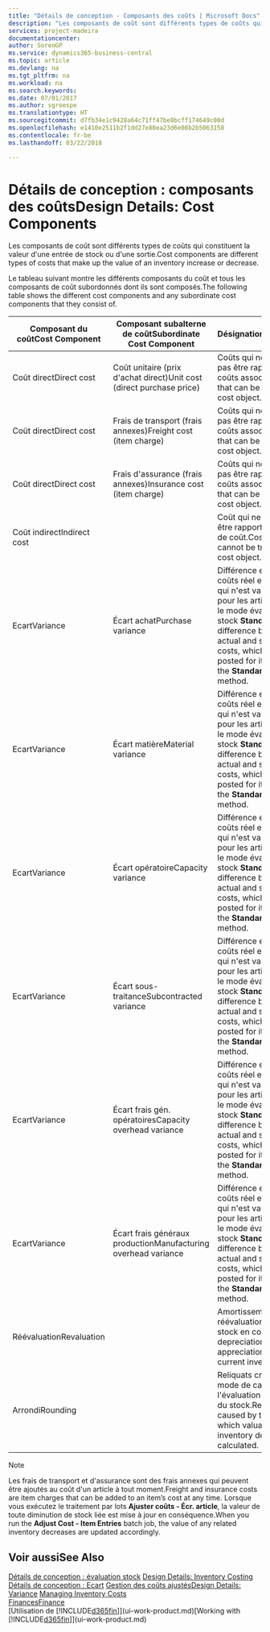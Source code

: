 ```yaml
---
title: "Détails de conception - Composants des coûts | Microsoft Docs"
description: "Les composants de coût sont différents types de coûts qui constituent la valeur d'une entrée de stock ou d'une sortie."
services: project-madeira
documentationcenter: 
author: SorenGP
ms.service: dynamics365-business-central
ms.topic: article
ms.devlang: na
ms.tgt_pltfrm: na
ms.workload: na
ms.search.keywords: 
ms.date: 07/01/2017
ms.author: sgroespe
ms.translationtype: HT
ms.sourcegitcommit: d7fb34e1c9428a64c71ff47be8bcff174649c00d
ms.openlocfilehash: e1410e2511b2f1dd27e80ea23d6e08b2b5063158
ms.contentlocale: fr-be
ms.lasthandoff: 03/22/2018

---
```

# <a name="design-details-cost-components"></a><span data-ttu-id="bbf36-103">Détails de conception : composants des coûts</span><span class="sxs-lookup"><span data-stu-id="bbf36-103">Design Details: Cost Components</span></span>
<span data-ttu-id="bbf36-104">Les composants de coût sont différents types de coûts qui constituent la valeur d'une entrée de stock ou d'une sortie.</span><span class="sxs-lookup"><span data-stu-id="bbf36-104">Cost components are different types of costs that make up the value of an inventory increase or decrease.</span></span>  

 <span data-ttu-id="bbf36-105">Le tableau suivant montre les différents composants du coût et tous les composants de coût subordonnés dont ils sont composés.</span><span class="sxs-lookup"><span data-stu-id="bbf36-105">The following table shows the different cost components and any subordinate cost components that they consist of.</span></span>  

|<span data-ttu-id="bbf36-106">Composant du coût</span><span class="sxs-lookup"><span data-stu-id="bbf36-106">Cost Component</span></span>|<span data-ttu-id="bbf36-107">Composant subalterne de coût</span><span class="sxs-lookup"><span data-stu-id="bbf36-107">Subordinate Cost Component</span></span>|<span data-ttu-id="bbf36-108">Désignation</span><span class="sxs-lookup"><span data-stu-id="bbf36-108">Description</span></span>|  
|--------------------|--------------------------------|---------------------------------------|  
|<span data-ttu-id="bbf36-109">Coût direct</span><span class="sxs-lookup"><span data-stu-id="bbf36-109">Direct cost</span></span>|<span data-ttu-id="bbf36-110">Coût unitaire (prix d'achat direct)</span><span class="sxs-lookup"><span data-stu-id="bbf36-110">Unit cost (direct purchase price)</span></span>|<span data-ttu-id="bbf36-111">Coûts qui ne peuvent pas être rapportés à des coûts associés.</span><span class="sxs-lookup"><span data-stu-id="bbf36-111">Cost that can be traced to a cost object.</span></span>|  
|<span data-ttu-id="bbf36-112">Coût direct</span><span class="sxs-lookup"><span data-stu-id="bbf36-112">Direct cost</span></span>|<span data-ttu-id="bbf36-113">Frais de transport (frais annexes)</span><span class="sxs-lookup"><span data-stu-id="bbf36-113">Freight cost (item charge)</span></span>|<span data-ttu-id="bbf36-114">Coûts qui ne peuvent pas être rapportés à des coûts associés.</span><span class="sxs-lookup"><span data-stu-id="bbf36-114">Cost that can be traced to a cost object.</span></span>|  
|<span data-ttu-id="bbf36-115">Coût direct</span><span class="sxs-lookup"><span data-stu-id="bbf36-115">Direct cost</span></span>|<span data-ttu-id="bbf36-116">Frais d'assurance (frais annexes)</span><span class="sxs-lookup"><span data-stu-id="bbf36-116">Insurance cost (item charge)</span></span>|<span data-ttu-id="bbf36-117">Coûts qui ne peuvent pas être rapportés à des coûts associés.</span><span class="sxs-lookup"><span data-stu-id="bbf36-117">Cost that can be traced to a cost object.</span></span>|  
|<span data-ttu-id="bbf36-118">Coût indirect</span><span class="sxs-lookup"><span data-stu-id="bbf36-118">Indirect cost</span></span>||<span data-ttu-id="bbf36-119">Coût qui ne peut pas être rapporté à un objet de coût.</span><span class="sxs-lookup"><span data-stu-id="bbf36-119">Cost that cannot be traced to a cost object.</span></span>|  
|<span data-ttu-id="bbf36-120">Ecart</span><span class="sxs-lookup"><span data-stu-id="bbf36-120">Variance</span></span>|<span data-ttu-id="bbf36-121">Écart achat</span><span class="sxs-lookup"><span data-stu-id="bbf36-121">Purchase variance</span></span>|<span data-ttu-id="bbf36-122">Différence entre les coûts réel et standard, qui n'est validée que pour les articles utilisant le mode évaluation stock **Standard**.</span><span class="sxs-lookup"><span data-stu-id="bbf36-122">The difference between actual and standard costs, which is only posted for items using the **Standard** costing method.</span></span>|  
|<span data-ttu-id="bbf36-123">Ecart</span><span class="sxs-lookup"><span data-stu-id="bbf36-123">Variance</span></span>|<span data-ttu-id="bbf36-124">Écart matière</span><span class="sxs-lookup"><span data-stu-id="bbf36-124">Material variance</span></span>|<span data-ttu-id="bbf36-125">Différence entre les coûts réel et standard, qui n'est validée que pour les articles utilisant le mode évaluation stock **Standard**.</span><span class="sxs-lookup"><span data-stu-id="bbf36-125">The difference between actual and standard costs, which is only posted for items using the **Standard** costing method.</span></span>|  
|<span data-ttu-id="bbf36-126">Ecart</span><span class="sxs-lookup"><span data-stu-id="bbf36-126">Variance</span></span>|<span data-ttu-id="bbf36-127">Écart opératoire</span><span class="sxs-lookup"><span data-stu-id="bbf36-127">Capacity variance</span></span>|<span data-ttu-id="bbf36-128">Différence entre les coûts réel et standard, qui n'est validée que pour les articles utilisant le mode évaluation stock **Standard**.</span><span class="sxs-lookup"><span data-stu-id="bbf36-128">The difference between actual and standard costs, which is only posted for items using the **Standard** costing method.</span></span>|  
|<span data-ttu-id="bbf36-129">Ecart</span><span class="sxs-lookup"><span data-stu-id="bbf36-129">Variance</span></span>|<span data-ttu-id="bbf36-130">Écart sous-traitance</span><span class="sxs-lookup"><span data-stu-id="bbf36-130">Subcontracted variance</span></span>|<span data-ttu-id="bbf36-131">Différence entre les coûts réel et standard, qui n'est validée que pour les articles utilisant le mode évaluation stock **Standard**.</span><span class="sxs-lookup"><span data-stu-id="bbf36-131">The difference between actual and standard costs, which is only posted for items using the **Standard** costing method.</span></span>|  
|<span data-ttu-id="bbf36-132">Ecart</span><span class="sxs-lookup"><span data-stu-id="bbf36-132">Variance</span></span>|<span data-ttu-id="bbf36-133">Écart frais gén. opératoires</span><span class="sxs-lookup"><span data-stu-id="bbf36-133">Capacity overhead variance</span></span>|<span data-ttu-id="bbf36-134">Différence entre les coûts réel et standard, qui n'est validée que pour les articles utilisant le mode évaluation stock **Standard**.</span><span class="sxs-lookup"><span data-stu-id="bbf36-134">The difference between actual and standard costs, which is only posted for items using the **Standard** costing method.</span></span>|  
|<span data-ttu-id="bbf36-135">Ecart</span><span class="sxs-lookup"><span data-stu-id="bbf36-135">Variance</span></span>|<span data-ttu-id="bbf36-136">Écart frais généraux production</span><span class="sxs-lookup"><span data-stu-id="bbf36-136">Manufacturing overhead variance</span></span>|<span data-ttu-id="bbf36-137">Différence entre les coûts réel et standard, qui n'est validée que pour les articles utilisant le mode évaluation stock **Standard**.</span><span class="sxs-lookup"><span data-stu-id="bbf36-137">The difference between actual and standard costs, which is only posted for items using the **Standard** costing method.</span></span>|  
|<span data-ttu-id="bbf36-138">Réévaluation</span><span class="sxs-lookup"><span data-stu-id="bbf36-138">Revaluation</span></span>||<span data-ttu-id="bbf36-139">Amortissement ou réévaluation de la valeur stock en cours.</span><span class="sxs-lookup"><span data-stu-id="bbf36-139">A depreciation or appreciation of the current inventory value.</span></span>|  
|<span data-ttu-id="bbf36-140">Arrondi</span><span class="sxs-lookup"><span data-stu-id="bbf36-140">Rounding</span></span>||<span data-ttu-id="bbf36-141">Reliquats créés par le mode de calcul de l'évaluation des sorties du stock.</span><span class="sxs-lookup"><span data-stu-id="bbf36-141">Residuals caused by the way in which valuation of inventory decreases are calculated.</span></span>|  

> [!NOTE]  
>  <span data-ttu-id="bbf36-142">Les frais de transport et d'assurance sont des frais annexes qui peuvent être ajoutés au coût d'un article à tout moment.</span><span class="sxs-lookup"><span data-stu-id="bbf36-142">Freight and insurance costs are item charges that can be added to an item’s cost at any time.</span></span> <span data-ttu-id="bbf36-143">Lorsque vous exécutez le traitement par lots **Ajuster coûts - Écr. article**, la valeur de toute diminution de stock liée est mise à jour en conséquence.</span><span class="sxs-lookup"><span data-stu-id="bbf36-143">When you run the **Adjust Cost - Item Entries** batch job, the value of any related inventory decreases are updated accordingly.</span></span>  

## <a name="see-also"></a><span data-ttu-id="bbf36-144">Voir aussi</span><span class="sxs-lookup"><span data-stu-id="bbf36-144">See Also</span></span>  
 <span data-ttu-id="bbf36-145">[Détails de conception : évaluation stock](design-details-inventory-costing.md) </span><span class="sxs-lookup"><span data-stu-id="bbf36-145">[Design Details: Inventory Costing](design-details-inventory-costing.md) </span></span>  
 <span data-ttu-id="bbf36-146">[Détails de conception : Ecart](design-details-variance.md) [Gestion des coûts ajustés](finance-manage-inventory-costs.md)</span><span class="sxs-lookup"><span data-stu-id="bbf36-146">[Design Details: Variance](design-details-variance.md) [Managing Inventory Costs](finance-manage-inventory-costs.md)</span></span>  
 [<span data-ttu-id="bbf36-147">Finances</span><span class="sxs-lookup"><span data-stu-id="bbf36-147">Finance</span></span>](finance.md)  
 <span data-ttu-id="bbf36-148">[Utilisation de [!INCLUDE[d365fin](includes/d365fin_md.md)]](ui-work-product.md)</span><span class="sxs-lookup"><span data-stu-id="bbf36-148">[Working with [!INCLUDE[d365fin](includes/d365fin_md.md)]](ui-work-product.md)</span></span>  

